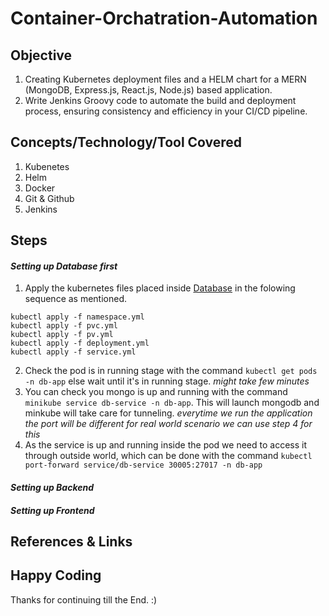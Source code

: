 # Container-Orchatration-Automation


## Objective
1. Creating Kubernetes deployment files and a HELM chart for a MERN (MongoDB, Express.js, React.js, Node.js) based application.
2. Write Jenkins Groovy code to automate the build and deployment process, ensuring consistency and efficiency in your CI/CD pipeline.


## Concepts/Technology/Tool Covered
1. Kubenetes
2. Helm
3. Docker
4. Git & Github
5. Jenkins

## Steps

#### _Setting up Database first_
1. Apply the kubernetes files placed inside [Database](./databaseMongoDB/) in the folowing sequence as mentioned.
```
kubectl apply -f namespace.yml
kubectl apply -f pvc.yml
kubectl apply -f pv.yml
kubectl apply -f deployment.yml
kubectl apply -f service.yml
```
2. Check the pod is in running stage with the command `kubectl get pods -n db-app` else wait until it's in running stage.
_might take few minutes_
3. You can check you mongo is up and running with the command `minikube service db-service -n db-app`. This will launch mongodb and minkube will take care for tunneling.
_everytime we run the application the port will be different for real world scenario we can use step 4 for this_
4. As the service is up and running inside the pod we need to access it through outside world, which can be done with the command `kubectl port-forward service/db-service 30005:27017 -n db-app`

#### _Setting up Backend_

#### _Setting up Frontend_


## References & Links


## Happy Coding
Thanks for continuing till the End. :)